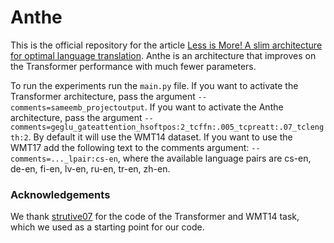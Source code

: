 
# Anthe

This is the official repository for the article [Less is More!
A slim architecture for optimal language translation](https://arxiv.org/pdf/2305.10991.pdf). Anthe is an architecture that improves on the Transformer performance with much fewer parameters.

To run the experiments run the ```main.py``` file. If you want to activate the Transformer architecture, pass the 
argument ```--comments=sameemb_projectoutput```. If you want to activate the Anthe architecture, pass the argument 
```--comments=geglu_gateattention_hsoftpos:2_tcffn:.005_tcpreatt:.07_tclength:2```. By default it will use
the WMT14 dataset. If you want to use the WMT17 add the following text to the comments argument: 
```--comments=..._lpair:cs-en```, where the available 
language pairs are cs-en, de-en, fi-en, lv-en, ru-en, tr-en, zh-en.


### Acknowledgements
We thank [strutive07](https://github.com/strutive07/transformer-tensorflow2.0) for the code of the Transformer and 
WMT14 task, which we used as a starting point for our code.
